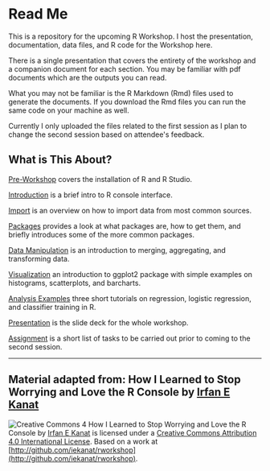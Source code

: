 # Read Me

This is a repository for the upcoming R Workshop. I host the presentation, documentation, data files, and R code for the Workshop here.

There is a single presentation that covers the entirety of the workshop and a companion document for each section. You may be familiar with pdf documents which are the outputs you can read. 

What you may not be familiar is the R Markdown (Rmd) files used to generate the documents. If you download the Rmd files you can run the same code on your machine as well.

Currently I only uploaded the files related to the first session as I plan to change the second session based on attendee's feedback.

## What is This About?

[Pre-Workshop](0_R_workshop.pdf) covers the installation of R and R Studio.

[Introduction](1_Introduction.pdf) is a brief intro to R console interface.

[Import](2_Import.pdf) is an overview on how to import data from most common sources.

[Packages](3_packages.pdf) provides a look at what packages are, how to get them, and briefly introduces some of the more common packages.

[Data Manipulation](4_DataManipulation.pdf) is an introduction to merging, aggregating, and transforming data.

[Visualization](5_Visualizations.pdf) an introduction to ggplot2 package with simple examples on histograms, scatterplots, and barcharts.

[Analysis Examples](6_Modeling.pdf) three short tutorials on regression, logistic regression, and classifier training in R.

[Presentation](Rwrkshp.pdf) is the slide deck for the whole workshop.

[Assignment](Assignment.pdf) is a short list of tasks to be carried out prior to coming to the second session.

-------
## Material adapted from: How I Learned to Stop Worrying and Love the R Console by [Irfan E Kanat](http://irfankanat.com)


![Creative Commons 4](figures/cc.png) How I Learned to Stop Worrying and Love the R Console by [Irfan E Kanat](http://irfankanat.com) is licensed under a [Creative Commons Attribution 4.0 International License](http://creativecommons.org/licenses/by/4.0/). Based on a work at [http://github.com/iekanat/rworkshop](http://github.com/iekanat/rworkshop).
